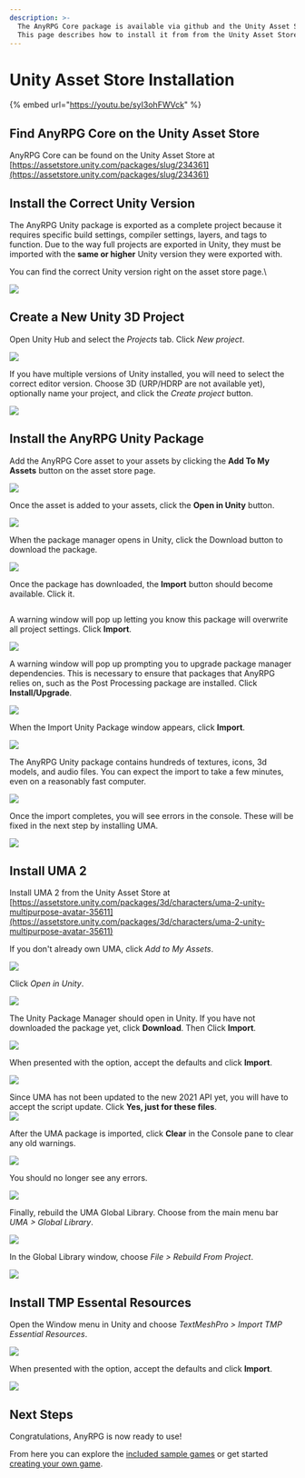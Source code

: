 ```yaml
---
description: >-
  The AnyRPG Core package is available via github and the Unity Asset Store.
  This page describes how to install it from from the Unity Asset Store.
---
```


# Unity Asset Store Installation

{% embed url="https://youtu.be/syI3ohFWVck" %}

## Find AnyRPG Core on the Unity Asset Store

AnyRPG Core can be found on the Unity Asset Store at [https://assetstore.unity.com/packages/slug/234361](https://assetstore.unity.com/packages/slug/234361)

## Install the Correct Unity Version

The AnyRPG Unity package is exported as a complete project because it requires specific build settings, compiler settings, layers, and tags to function. Due to the way full projects are exported in Unity, they must be imported with the **same or higher** Unity version they were exported with.

You can find the correct Unity version right on the asset store page.\


![](<../../.gitbook/assets/image (1) (1) (1).png>)

## Create a New Unity 3D Project

Open Unity Hub and select the _Projects_ tab.  Click _New project_.

![](../../.gitbook/assets/Untitled.png)

If you have multiple versions of Unity installed, you will need to select the correct editor version.  Choose 3D (URP/HDRP are not available yet), optionally name your project, and click the _Create project_ button.

![](<../../.gitbook/assets/image (89).png>)

## Install the AnyRPG Unity Package

Add the AnyRPG Core asset to your assets by clicking the **Add To My Assets** button on the asset store page.

![](<../../.gitbook/assets/image (22).png>)

Once the asset is added to your assets, click the **Open in Unity** button.

![](<../../.gitbook/assets/image (15).png>)

When the package manager opens in Unity, click the Download button to download the package.

![](<../../.gitbook/assets/image (4).png>)

Once the package has downloaded, the **Import** button should become available.  Click it.

<img src="../../.gitbook/assets/image (3) (1) (1).png" alt="" data-size="original">

A warning window will pop up letting you know this package will overwrite all project settings.  Click **Import**.

![](<../../.gitbook/assets/image (5) (2) (1).png>)

A warning window will pop up prompting you to upgrade package manager dependencies.  This is necessary to ensure that packages that AnyRPG relies on, such as the Post Processing package are installed.  Click **Install/Upgrade**.

![](<../../.gitbook/assets/image (1) (2) (4).png>)

When the Import Unity Package window appears, click **Import**.

![](<../../.gitbook/assets/image (98).png>)

The AnyRPG Unity package contains hundreds of textures, icons, 3d models, and audio files.  You can expect the import to take a few minutes, even on a reasonably fast computer.

![](<../../.gitbook/assets/image (34).png>)

Once the import completes, you will see errors in the console.  These will be fixed in the next step by installing UMA.

![](<../../.gitbook/assets/image (22) (2).png>)

## Install UMA 2

Install UMA 2 from the Unity Asset Store at [https://assetstore.unity.com/packages/3d/characters/uma-2-unity-multipurpose-avatar-35611](https://assetstore.unity.com/packages/3d/characters/uma-2-unity-multipurpose-avatar-35611)

If you don't already own UMA, click _Add to My Assets_.

![](<../../.gitbook/assets/image (10) (3).png>)

Click _Open in Unity_.

![](<../../.gitbook/assets/image (24).png>)

The Unity Package Manager should open in Unity.  If you have not downloaded the package yet, click **Download**.  Then Click **Import**.

![](<../../.gitbook/assets/image (1) (2) (4) (1).png>)

When presented with the option, accept the defaults and click **Import**.

![](<../../.gitbook/assets/image (20).png>)

Since UMA has not been updated to the new 2021 API yet, you will have to accept the script update.  Click **Yes, just for these files**.\
![](<../../.gitbook/assets/image (2) (8) (1).png>)

After the UMA package is imported, click **Clear** in the Console pane to clear any old warnings.

![](<../../.gitbook/assets/image (7).png>)

You should no longer see any errors.

![](<../../.gitbook/assets/image (17).png>)

Finally, rebuild the UMA Global Library.  Choose from the main menu bar _UMA > Global Library_.

![](<../../.gitbook/assets/image (99).png>)

In the Global Library window, choose _File > Rebuild From Project_.

![](<../../.gitbook/assets/image (18).png>)

## Install TMP Essental Resources

Open the Window menu in Unity and choose _TextMeshPro > Import TMP Essential Resources_.

![](<../../.gitbook/assets/image (4) (2).png>)

When presented with the option, accept the defaults and click **Import**.

![](<../../.gitbook/assets/image (5).png>)

## Next Steps

Congratulations, AnyRPG is now ready to use!

From here you can explore the [included sample games](../included-sample-games.md) or get started [creating your own game](../creating-your-first-game.md).
